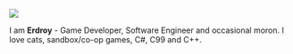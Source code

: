 ![](https://media0.giphy.com/media/Nx0rz3jtxtEre/giphy.gif)

I am **Erdroy** - Game Developer, Software Engineer and occasional moron.
I love cats, sandbox/co-op games, C#, C99 and C++.
